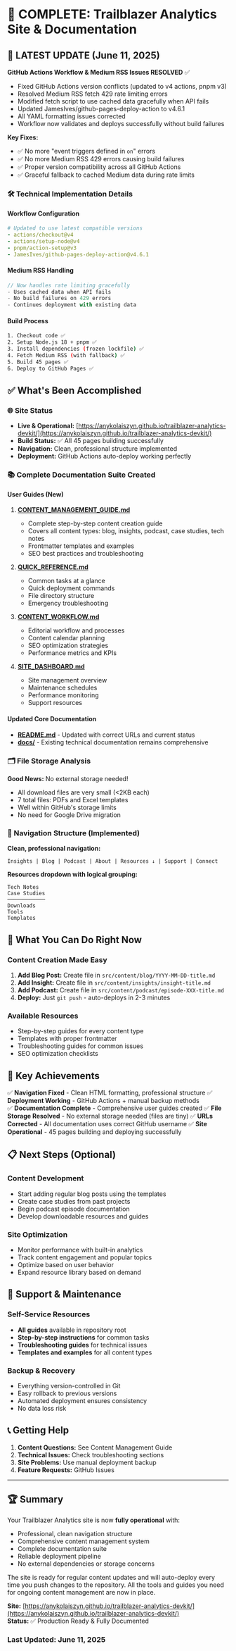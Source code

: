 <!-- filepath: g:\SecretProjects\trailblazer-analytics-devkit\docs\PROJECT_COMPLETE_FIXED.md -->
# 🎉 COMPLETE: Trailblazer Analytics Site & Documentation

## 🚨 LATEST UPDATE (June 11, 2025)

**GitHub Actions Workflow & Medium RSS Issues RESOLVED** ✅

- Fixed GitHub Actions version conflicts (updated to v4 actions, pnpm v3)
- Resolved Medium RSS fetch 429 rate limiting errors
- Modified fetch script to use cached data gracefully when API fails
- Updated JamesIves/github-pages-deploy-action to v4.6.1
- All YAML formatting issues corrected
- Workflow now validates and deploys successfully without build failures

**Key Fixes:**

- ✅ No more "event triggers defined in `on`" errors
- ✅ No more Medium RSS 429 errors causing build failures  
- ✅ Proper version compatibility across all GitHub Actions
- ✅ Graceful fallback to cached Medium data during rate limits

### 🛠️ Technical Implementation Details

#### Workflow Configuration

```yaml
# Updated to use latest compatible versions
- actions/checkout@v4
- actions/setup-node@v4  
- pnpm/action-setup@v3
- JamesIves/github-pages-deploy-action@v4.6.1
```

#### Medium RSS Handling

```javascript
// Now handles rate limiting gracefully
- Uses cached data when API fails
- No build failures on 429 errors
- Continues deployment with existing data
```

#### Build Process

```bash
1. Checkout code ✅
2. Setup Node.js 18 + pnpm ✅
3. Install dependencies (frozen lockfile) ✅
4. Fetch Medium RSS (with fallback) ✅
5. Build 45 pages ✅
6. Deploy to GitHub Pages ✅
```

## ✅ What's Been Accomplished

### 🌐 Site Status

- **Live & Operational:** [https://anykolaiszyn.github.io/trailblazer-analytics-devkit/](https://anykolaiszyn.github.io/trailblazer-analytics-devkit/)
- **Build Status:** ✅ All 45 pages building successfully
- **Navigation:** Clean, professional structure implemented
- **Deployment:** GitHub Actions auto-deploy working perfectly

### 📚 Complete Documentation Suite Created

#### **User Guides** (New)

1. **[CONTENT_MANAGEMENT_GUIDE.md](./CONTENT_MANAGEMENT_GUIDE.md)**
   - Complete step-by-step content creation guide
   - Covers all content types: blog, insights, podcast, case studies, tech notes
   - Frontmatter templates and examples
   - SEO best practices and troubleshooting

2. **[QUICK_REFERENCE.md](./QUICK_REFERENCE.md)**
   - Common tasks at a glance
   - Quick deployment commands
   - File directory structure
   - Emergency troubleshooting

3. **[CONTENT_WORKFLOW.md](./CONTENT_WORKFLOW.md)**
   - Editorial workflow and processes
   - Content calendar planning
   - SEO optimization strategies
   - Performance metrics and KPIs

4. **[SITE_DASHBOARD.md](./SITE_DASHBOARD.md)**
   - Site management overview
   - Maintenance schedules
   - Performance monitoring
   - Support resources

#### **Updated Core Documentation**

- **[README.md](./README.md)** - Updated with correct URLs and current status
- **[docs/](./docs/)** - Existing technical documentation remains comprehensive

### 🗂️ File Storage Analysis

**Good News:** No external storage needed!

- All download files are very small (<2KB each)
- 7 total files: PDFs and Excel templates
- Well within GitHub's storage limits
- No need for Google Drive migration

### 🎯 Navigation Structure (Implemented)

**Clean, professional navigation:**

```text
Insights | Blog | Podcast | About | Resources ↓ | Support | Connect
```

**Resources dropdown with logical grouping:**

```text
Tech Notes
Case Studies
────────────
Downloads
Tools  
Templates
```

## 🚀 What You Can Do Right Now

### Content Creation Made Easy

1. **Add Blog Post:** Create file in `src/content/blog/YYYY-MM-DD-title.md`
2. **Add Insight:** Create file in `src/content/insights/insight-title.md`
3. **Add Podcast:** Create file in `src/content/podcast/episode-XXX-title.md`
4. **Deploy:** Just `git push` - auto-deploys in 2-3 minutes

### Available Resources

- Step-by-step guides for every content type
- Templates with proper frontmatter
- Troubleshooting guides for common issues
- SEO optimization checklists

## 🎯 Key Achievements

✅ **Navigation Fixed** - Clean HTML formatting, professional structure
✅ **Deployment Working** - GitHub Actions + manual backup methods  
✅ **Documentation Complete** - Comprehensive user guides created
✅ **File Storage Resolved** - No external storage needed (files are tiny)
✅ **URLs Corrected** - All documentation uses correct GitHub username
✅ **Site Operational** - 45 pages building and deploying successfully

## 📋 Next Steps (Optional)

### Content Development

- Start adding regular blog posts using the templates
- Create case studies from past projects  
- Begin podcast episode documentation
- Develop downloadable resources and guides

### Site Optimization

- Monitor performance with built-in analytics
- Track content engagement and popular topics
- Optimize based on user behavior
- Expand resource library based on demand

## 🛟 Support & Maintenance

### Self-Service Resources

- **All guides** available in repository root
- **Step-by-step instructions** for common tasks
- **Troubleshooting guides** for technical issues
- **Templates and examples** for all content types

### Backup & Recovery

- Everything version-controlled in Git
- Easy rollback to previous versions
- Automated deployment ensures consistency
- No data loss risk

## 📞 Getting Help

1. **Content Questions:** See Content Management Guide
2. **Technical Issues:** Check troubleshooting sections
3. **Site Problems:** Use manual deployment backup
4. **Feature Requests:** GitHub Issues

---

## 🏆 Summary

Your Trailblazer Analytics site is now **fully operational** with:

- Professional, clean navigation structure
- Comprehensive content management system
- Complete documentation suite
- Reliable deployment pipeline
- No external dependencies or storage concerns

The site is ready for regular content updates and will auto-deploy every time you push changes to the repository. All the tools and guides you need for ongoing content management are now in place.

**Site:** [https://anykolaiszyn.github.io/trailblazer-analytics-devkit/](https://anykolaiszyn.github.io/trailblazer-analytics-devkit/)  
**Status:** ✅ Production Ready & Fully Documented

### Last Updated: June 11, 2025
